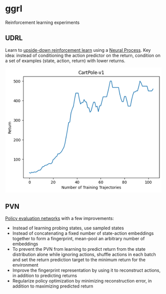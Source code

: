 # ggrl

Reinforcement learning experiments

## UDRL
Learn to [upside-down reinforcement learn](https://arxiv.org/abs/1912.02875) using a [Neural Process](https://arxiv.org/abs/1807.01622).
Key idea: instead of conditioning the action predictor on the return, condition on a set of examples (state, action, return) with lower returns.

![](./cartpole.png)

## PVN
[Policy evaluation networks](https://arxiv.org/abs/2002.11833) with a few improvements:
 - Instead of learning probing states, use sampled states
 - Instead of concatenating a fixed number of state-action embeddings together to form a fingerprint, mean-pool an arbitrary number of embeddings
 - To prevent the PVN from learning to predict return from the state distribution alone while ignoring actions, shuffle actions in each batch and set the return prediction target to the minimum return for the environment
 - Improve the fingerprint representation by using it to reconstruct actions, in addition to predicting returns
 - Regularize policy optimization by minimizing reconstruction error, in addition to maximizing predicted return